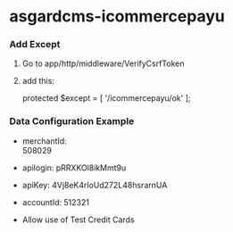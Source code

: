 # asgardcms-icommercepayu

### Add Except

1. Go to app/http/middleware/VerifyCsrfToken
2. add this:  

	protected $except = [
        '/icommercepayu/ok'
    ];

### Data Configuration Example

- merchantId: 	
	508029

- apilogin:
	pRRXKOl8ikMmt9u	
	
- apiKey:
	4Vj8eK4rloUd272L48hsrarnUA

- accountId:
	512321

-   Allow use of Test Credit Cards
	